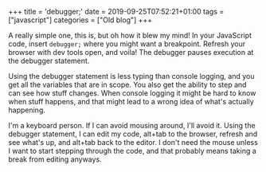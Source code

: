 +++
title = 'debugger;'
date = 2019-09-25T07:52:21+01:00
tags = ["javascript"]
categories = ["Old blog"]
+++

A really simple one, this is, but oh how it blew my mind! In your JavaScript code, insert `debugger;`
where you might want a breakpoint. Refresh your browser with dev tools open, and voila! The debugger pauses
execution at the debugger statement.

Using the debugger statement is less typing than console logging, and you get all the variables that are in scope.
You also get the ability to step and can see how stuff changes. When console logging it might be hard to know
when stuff happens, and that might lead to a wrong idea of what's actually happening.

I'm a keyboard person. If I can avoid mousing around, I'll avoid it. Using the debugger statement, I can edit
my code, alt+tab to the browser, refresh and see what's up, and alt+tab back to the editor. I don't need the
mouse unless I want to start stepping through the code, and that probably means taking a break from editing anyways.
